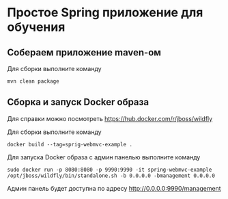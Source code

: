 # Простое Spring приложение для обучения 

## Собераем приложение maven-ом

Для сборки выполните команду

`mvn clean package`

## Сборка и запуск Docker образа

Для справки можно посмотреть https://hub.docker.com/r/jboss/wildfly

Для сборки выполните команду

`docker build --tag=sprig-webmvc-example .`

Для запуска Docker образа с админ панелью выполните команду

`sudo docker run -p 8080:8080 -p 9990:9990 -it spring-webmvc-example /opt/jboss/wildfly/bin/standalone.sh -b 0.0.0.0 -bmanagement 0.0.0.0`

Админ панель будет доступна по адресу http://0.0.0.0:9990/management
